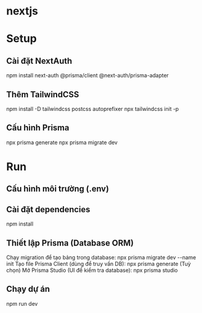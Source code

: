 # nextjs

# Setup

## Cài đặt NextAuth
npm install next-auth @prisma/client @next-auth/prisma-adapter

## Thêm TailwindCSS
npm install -D tailwindcss postcss autoprefixer
npx tailwindcss init -p

## Cấu hình Prisma
npx prisma generate
npx prisma migrate dev

# Run

## Cấu hình môi trường (.env)

## Cài đặt dependencies
npm install

## Thiết lập Prisma (Database ORM)
Chạy migration để tạo bảng trong database:
npx prisma migrate dev --name init
Tạo file Prisma Client (dùng để truy vấn DB):
npx prisma generate
(Tuỳ chọn) Mở Prisma Studio (UI để kiểm tra database):
npx prisma studio

## Chạy dự án
npm run dev
